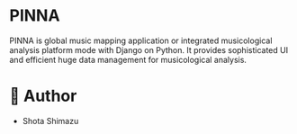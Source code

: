 # PINNA

PINNA is global music mapping application or integrated musicological analysis platform mode with Django on Python.
It provides sophisticated UI and efficient huge data management for musicological analysis.

# 🤪  Author

- Shota Shimazu
